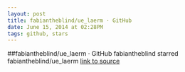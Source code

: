 ```yaml
---
layout: post
title: fabiantheblind/ue_laerm · GitHub
date: June 15, 2014 at 02:28PM
tags: github, stars
---
```

##fabiantheblind/ue_laerm · GitHub
fabiantheblind starred fabiantheblind/ue_laerm
[link to source](http://ift.tt/1nGye7b) 
